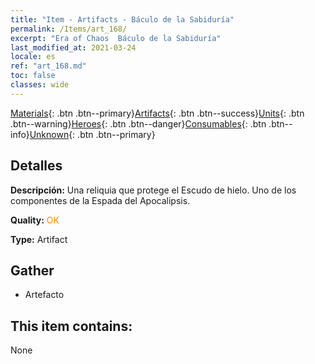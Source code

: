 ```yaml
---
title: "Item - Artifacts - Báculo de la Sabiduría"
permalink: /Items/art_168/
excerpt: "Era of Chaos  Báculo de la Sabiduría"
last_modified_at: 2021-03-24
locale: es
ref: "art_168.md"
toc: false
classes: wide
---
```

 [Materials](/es/Items/){: .btn .btn--primary}[Artifacts](/es/Items/Artifacts/){: .btn .btn--success}[Units](/es/Items/Units/){: .btn .btn--warning}[Heroes](/es/Items/Heroes/){: .btn .btn--danger}[Consumables](/es/Items/Consumables/){: .btn .btn--info}[Unknown](/es/Items/Unknown/){: .btn .btn--primary}

## Detalles
 **Descripción:** Una reliquia que protege el Escudo de hielo. Uno de los componentes de la Espada del Apocalipsis.

 **Quality:** <span style="color: #FF8C00">OK</span>

 **Type:** Artifact

## Gather

*    Artefacto 

## This item contains:

  None

